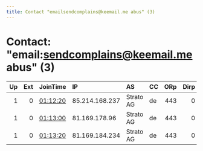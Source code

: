 ```yaml
---
title: Contact "emailsendcomplains@keemail.me abus" (3)
---
```


# Contact: "email:sendcomplains@keemail.me abus" (3)

|   Up |   Ext | JoinTime                                                                                              | IP             | AS        | CC   |   ORp |   Dirp | OS    | Version   | Nickname        |   eFamMembers |
|-----:|------:|:------------------------------------------------------------------------------------------------------|:---------------|:----------|:-----|------:|-------:|:------|:----------|:----------------|--------------:|
|    1 |     0 | [01:12:20](https://nusenu.github.io/OrNetStats/w/relay/C5676C47DB00EED5C2A99F7A5E4CC238B2580337.html) | 85.214.168.237 | Strato AG | de   |   443 |      0 | Linux | 0.4.6.9   | Th4tsN0tMyNod32 |             4 |
|    1 |     0 | [01:13:00](https://nusenu.github.io/OrNetStats/w/relay/BABC87CE0E887F614C5ECB4260D4232C0DBD0BA9.html) | 81.169.178.96  | Strato AG | de   |   443 |      0 | Linux | 0.4.6.9   | Th4tsN0tMyNod33 |             4 |
|    1 |     0 | [01:13:20](https://nusenu.github.io/OrNetStats/w/relay/12A37F373C72C907D6E2049687162700109F4F9A.html) | 81.169.184.234 | Strato AG | de   |   443 |      0 | Linux | 0.4.6.9   | Th4tsN0tMyNod34 |             4 |
